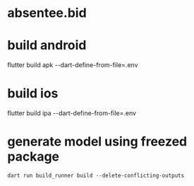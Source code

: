 # absentee.bid
# build android
flutter build apk --dart-define-from-file=.env
# build ios
flutter build ipa --dart-define-from-file=.env
# generate model using freezed package
`dart run build_runner build --delete-conflicting-outputs`

